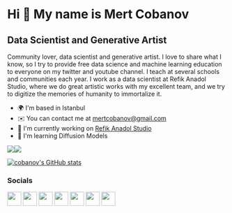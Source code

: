 Hi 👋 My name is Mert Cobanov
=============================

Data Scientist and Generative Artist
------------------------------------

Community lover, data scientist and generative artist. I love to share what I know, so I try to provide free data science and machine learning education to everyone on my twitter and youtube channel. I teach at several schools and communities each year. I work as a data scientist at Refik Anadol Studio, where we do great artistic works with my excellent team, and we try to digitize the memories of humanity to immortalize it.

* 🌍  I'm based in Istanbul
* ✉️  You can contact me at [mertcobanov@gmail.com](mailto:mertcobanov@gmail.com)
* 🚀  I'm currently working on [Refik Anadol Studio](http://refikanadol.com)
* 🧠  I'm learning Diffusion Models

<a href="https://www.github.com/cobanov" target="_blank" rel="noreferrer"><img
src="https://img.shields.io/github/followers/cobanov?logo=github&style=for-the-badge&color=0891b2&labelColor=1c1917" /></a><a href="https://www.twitter.com/mertcobanov" target="_blank" rel="noreferrer"><img
src="https://img.shields.io/twitter/follow/mertcobanov?logo=twitter&style=for-the-badge&color=0891b2&labelColor=1c1917"
/></a>

<a href="http://www.github.com/cobanov"><img src="https://github-readme-stats.vercel.app/api?username=cobanov&show_icons=true&hide=&count_private=true&title_color=0891b2&text_color=ffffff&icon_color=0891b2&bg_color=1c1917&hide_border=true&show_icons=true" alt="cobanov's GitHub stats" /></a>

### Socials

<p align="left"> <a href="https://discord.com/users/cobanov#5461" target="_blank" rel="noreferrer"><img src="https://raw.githubusercontent.com/danielcranney/readme-generator/main/public/icons/socials/discord.svg" width="32" height="32" /></a> <a href="https://www.github.com/cobanov" target="_blank" rel="noreferrer"><img src="https://raw.githubusercontent.com/danielcranney/readme-generator/main/public/icons/socials/github-dark.svg" width="32" height="32" /></a> <a href="http://www.instagram.com/mertcobanov" target="_blank" rel="noreferrer"><img src="https://raw.githubusercontent.com/danielcranney/readme-generator/main/public/icons/socials/instagram.svg" width="32" height="32" /></a> <a href="https://www.linkedin.com/in/mertcobanoglu" target="_blank" rel="noreferrer"><img src="https://raw.githubusercontent.com/danielcranney/readme-generator/main/public/icons/socials/linkedin.svg" width="32" height="32" /></a> <a href="http://www.medium.com/mertcobanov" target="_blank" rel="noreferrer"><img src="https://raw.githubusercontent.com/danielcranney/readme-generator/main/public/icons/socials/medium-dark.svg" width="32" height="32" /></a> <a href="https://www.twitter.com/mertcobanov" target="_blank" rel="noreferrer"><img src="https://raw.githubusercontent.com/danielcranney/readme-generator/main/public/icons/socials/twitter.svg" width="32" height="32" /></a> <a href="https://www.youtube.com/c/mertcobanov" target="_blank" rel="noreferrer"><img src="https://raw.githubusercontent.com/danielcranney/readme-generator/main/public/icons/socials/youtube.svg" width="32" height="32" /></a></p>


